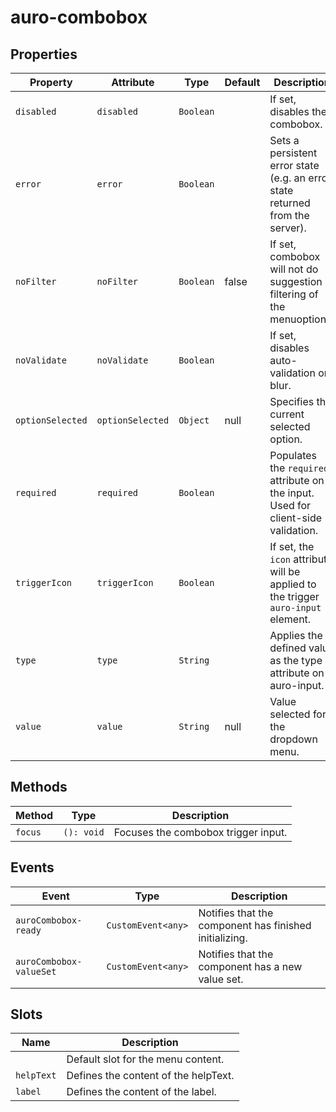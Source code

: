 # auro-combobox

## Properties

| Property         | Attribute        | Type      | Default | Description                                      |
|------------------|------------------|-----------|---------|--------------------------------------------------|
| `disabled`       | `disabled`       | `Boolean` |         | If set, disables the combobox.                   |
| `error`          | `error`          | `Boolean` |         | Sets a persistent error state (e.g. an error state returned from the server). |
| `noFilter`       | `noFilter`       | `Boolean` | false   | If set, combobox will not do suggestion filtering of the menuoptions. |
| `noValidate`     | `noValidate`     | `Boolean` |         | If set, disables auto-validation on blur.        |
| `optionSelected` | `optionSelected` | `Object`  | null    | Specifies the current selected option.           |
| `required`       | `required`       | `Boolean` |         | Populates the `required` attribute on the input. Used for client-side validation. |
| `triggerIcon`    | `triggerIcon`    | `Boolean` |         | If set, the `icon` attribute will be applied to the trigger `auro-input` element. |
| `type`           | `type`           | `String`  |         | Applies the defined value as the type attribute on auro-input. |
| `value`          | `value`          | `String`  | null    | Value selected for the dropdown menu.            |

## Methods

| Method  | Type       | Description                         |
|---------|------------|-------------------------------------|
| `focus` | `(): void` | Focuses the combobox trigger input. |

## Events

| Event                   | Type               | Description                                      |
|-------------------------|--------------------|--------------------------------------------------|
| `auroCombobox-ready`    | `CustomEvent<any>` | Notifies that the component has finished initializing. |
| `auroCombobox-valueSet` | `CustomEvent<any>` | Notifies that the component has a new value set. |

## Slots

| Name       | Description                          |
|------------|--------------------------------------|
|            | Default slot for the menu content.   |
| `helpText` | Defines the content of the helpText. |
| `label`    | Defines the content of the label.    |
